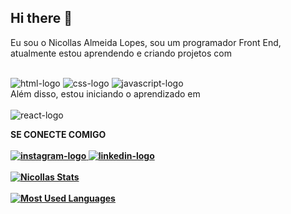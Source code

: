 ## Hi there 👋

Eu sou o Nicollas Almeida Lopes, sou um programador Front End, atualmente estou aprendendo e criando projetos com
<br>
<br>

<img src="https://img.shields.io/badge/HTML5-E34F26?style=for-the-badge&logo=html5&logoColor=white" alt="html-logo" />
 <img src="https://img.shields.io/badge/CSS3-1572B6?style=for-the-badge&logo=css3&logoColor=white" alt="css-logo" />
  <img src="https://img.shields.io/badge/JavaScript-F7DF1E?style=for-the-badge&logo=javascript&logoColor=black" alt="javascript-logo" />
<br>
Além disso, estou iniciando o aprendizado em
<br>
<br>
 <img src="https://img.shields.io/badge/react%20os-0088CC?style=for-the-badge&logo=reactos&logoColor=white" alt="react-logo" />

 <b> SE CONECTE COMIGO
 <br>
 <br>
 <a href="https://www.instagram.com/nicollas_14almeida/"><img src="https://img.shields.io/badge/Instagram-E4405F?style=for-the-badge&logo=instagram&logoColor=white" alt="instagram-logo"/>
 <a href="https://www.linkedin.com/in/nicollas-almeida-lopes/"><img src="https://img.shields.io/badge/LinkedIn-0077B5?style=for-the-badge&logo=linkedin&logoColor=white" alt="linkedin-logo"/>
 <br>
 <br>
 [![Nicollas Stats](https://github-readme-stats.vercel.app/api?username=NicollasAlmeida14)](https://github.com/anuraghazra/github-readme-stats)
 <br>
 <br>
 [![Most Used Languages](https://github-readme-stats.vercel.app/api/top-langs/?username=NicollasAlmeida14)](https://github.com/anuraghazra/github-readme-stats)

